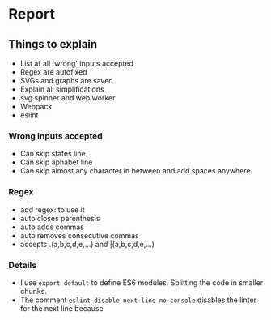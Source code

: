 # Report

## Things to explain

- List af all 'wrong' inputs accepted
- Regex are autofixed
- SVGs and graphs are saved
- Explain all simplifications
- svg spinner and web worker
- Webpack
- eslint

### Wrong inputs accepted

- Can skip states line
- Can skip aphabet line
- Can skip almost any character in between and add spaces anywhere

### Regex

- add regex: to use it
- auto closes parenthesis
- auto adds commas
- auto removes consecutive commas
- accepts .(a,b,c,d,e,...) and |(a,b,c,d,e,...)

### Details

- I use `export default` to define ES6 modules. Splitting the code in smaller chunks.
- The comment `eslint-disable-next-line no-console` disables the linter for the next line because
